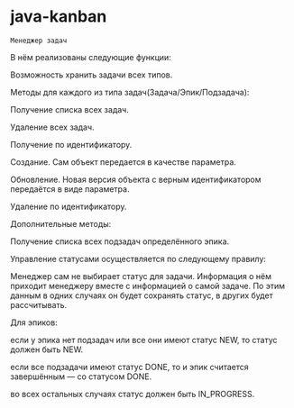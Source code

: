 # java-kanban

    Менеджер задач
    
 В нём  реализованы следующие функции:
 
Возможность хранить задачи всех типов. 

Методы для каждого из типа задач(Задача/Эпик/Подзадача):

Получение списка всех задач.

Удаление всех задач.

Получение по идентификатору.

Создание. Сам объект передается в качестве параметра.

Обновление. Новая версия объекта с верным идентификатором передаётся в виде параметра.

Удаление по идентификатору.

Дополнительные методы:

Получение списка всех подзадач определённого эпика.

Управление статусами осуществляется по следующему правилу:

Менеджер сам не выбирает статус для задачи. Информация о нём приходит менеджеру вместе с информацией о самой задаче. По этим данным в одних случаях он будет сохранять статус, в других будет рассчитывать.

Для эпиков:

если у эпика нет подзадач или все они имеют статус NEW, то статус должен быть NEW.

если все подзадачи имеют статус DONE, то и эпик считается завершённым — со статусом DONE.

во всех остальных случаях статус должен быть IN_PROGRESS.
